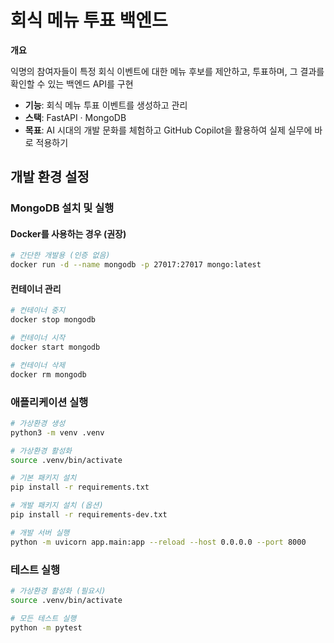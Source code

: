 # 회식 메뉴 투표 백엔드

**개요**

익명의 참여자들이 특정 회식 이벤트에 대한 메뉴 후보를 제안하고, 투표하며, 그 결과를 확인할 수 있는 백엔드 API를 구현

- **기능**: 회식 메뉴 투표 이벤트를 생성하고 관리
- **스택**: FastAPI · MongoDB
- **목표**: AI 시대의 개발 문화를 체험하고 GitHub Copilot을 활용하여 실제 실무에 바로 적용하기

## 개발 환경 설정

### MongoDB 설치 및 실행

#### Docker를 사용하는 경우 (권장)

```bash
# 간단한 개발용 (인증 없음)
docker run -d --name mongodb -p 27017:27017 mongo:latest
```

#### 컨테이너 관리

```bash
# 컨테이너 중지
docker stop mongodb

# 컨테이너 시작
docker start mongodb

# 컨테이너 삭제
docker rm mongodb
```

### 애플리케이션 실행

```bash
# 가상환경 생성
python3 -m venv .venv

# 가상환경 활성화
source .venv/bin/activate

# 기본 패키지 설치
pip install -r requirements.txt

# 개발 패키지 설치 (옵션)
pip install -r requirements-dev.txt

# 개발 서버 실행
python -m uvicorn app.main:app --reload --host 0.0.0.0 --port 8000
```

### 테스트 실행

```bash
# 가상환경 활성화 (필요시)
source .venv/bin/activate

# 모든 테스트 실행
python -m pytest
```
